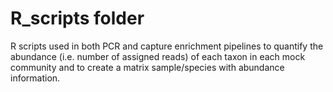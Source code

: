 # R_scripts folder
R scripts used in both PCR and capture enrichment pipelines to quantify the abundance (i.e. number of assigned reads) of each taxon in each mock community and to create a matrix sample/species with abundance information.
